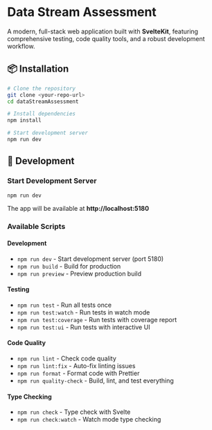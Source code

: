 # Data Stream Assessment

A modern, full-stack web application built with **SvelteKit**, featuring comprehensive testing, code quality tools, and a robust development workflow.

## 📦 Installation

```bash
# Clone the repository
git clone <your-repo-url>
cd dataStreamAssessment

# Install dependencies
npm install

# Start development server
npm run dev
```

## 🚀 Development

### Start Development Server

```bash
npm run dev
```

The app will be available at **http://localhost:5180**

### Available Scripts

#### Development

- `npm run dev` - Start development server (port 5180)
- `npm run build` - Build for production
- `npm run preview` - Preview production build

#### Testing

- `npm run test` - Run all tests once
- `npm run test:watch` - Run tests in watch mode
- `npm run test:coverage` - Run tests with coverage report
- `npm run test:ui` - Run tests with interactive UI

#### Code Quality

- `npm run lint` - Check code quality
- `npm run lint:fix` - Auto-fix linting issues
- `npm run format` - Format code with Prettier
- `npm run quality-check` - Build, lint, and test everything

#### Type Checking

- `npm run check` - Type check with Svelte
- `npm run check:watch` - Watch mode type checking
